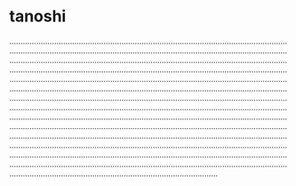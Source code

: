 # tanoshi

.....................................................................................................................................................................................................................................................................................................................................................................................................................................................................................................................................................................................................................................................................................................................................................................................................................................................................................................................................................................................................................................................................................................................................................................................................................................................................................................................................................................................................................................................................................................................................................................................................................................................................................................................................................................................................................................................................................................
